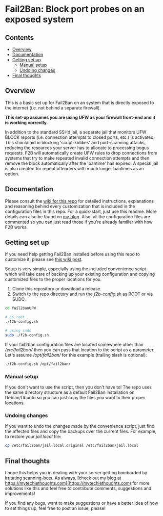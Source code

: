 # Fail2Ban: Block port probes on an exposed system <!-- omit in toc -->

## Contents <!-- omit in toc -->

- [Overview](#overview)
- [Documentation](#documentation)
- [Getting set up](#getting-set-up)
  - [Manual setup](#manual-setup)
  - [Undoing changes](#undoing-changes)
- [Final thoughts](#final-thoughts)

## Overview

This is a basic set up for Fail2Ban on an system that is directly exposed to the internet (i.e. not behind a separate firewall).

**This set-up assumes you are using UFW as your firewall front-end and it is working correctly.**

In addition to the standard SSHd jail, a separate jail that monitors UFW BLOCK reports (i.e. connection attempts to closed ports, etc.) is activated.  This should aid in blocking 'script-kiddies' and port-scanning attacks, reducing the resources your server has to allocate to processing bogus requests.  F2B will automatically create UFW rules to drop connections from systems that try to make repeated invalid connection attempts and then remove the block automatically after the 'bantime' has expired.  A special jail is also created for repeat offenders with much longer bantimes as an option.

## Documentation

Please consult the [wiki for this repo](https://git.asifbacchus.app/asif/fail2banUFW/wiki) for detailed instructions, explanations and reasoning behind every customization that is included in the configuration files in this repo.  For a quick-start, just use this readme.  More details can also be found on [my blog](https://mytechiethoughts.com).  Also, all the configuration files are commented so you can just read those if you're already familiar with how F2B works.

## Getting set up

If you need help getting Fail2Ban installed before using this repo to customize it, please see [this wiki post](https://git.asifbacchus.app/asif/fail2banUFW/wiki/02.-Installing-Fail2Ban).

Setup is very simple, especially using the included convenience script which will take care of backing up your existing configuration and copying customized files to the proper locations for you.

  1. Clone this repository or download a release.
  2. Switch to the repo directory and run the *f2b-config&#46;sh* as ROOT or via SUDO.

  ```bash
  cd fail2banUFW

  # as root
  ./f2b-config.sh

  # using sudo
  sudo ./f2b-config.sh
  ```

If your fail2ban configuration files are located somewhere other than */etc/fail2ban/* then you can pass that location to the script as a parameter.  Let's assume */opt/fail2ban/* for this example (trailing slash is optional):

```bash
./f2b-config.sh /opt/fail2ban/
```

### Manual setup

If you don't want to use the script, then you don't have to!  The repo uses the same directory structure as a default Fail2Ban installation on Debian/Ubuntu so you can just copy the files you want to their proper locations.

### Undoing changes

If you want to undo the changes made by the convenience script, just find the affected files and copy the backups over the current files.  For example, to restore your *jail.local* file:

```bash
cp /etc/fail2ban/jail.local.original /etc/fail2ban/jail.local
```

## Final thoughts

I hope this helps you in dealing with your server getting bombarded by
irritating scanning-bots.  As always, [check out my blog at
https://mytechiethoughts.com](https://mytechiethoughts.com) for more solutions
like this and feel free to contribute comments, suggestions and improvements!

If you find any bugs, want to make suggestions or have a better idea of how to set things up, feel free to post an issue, please!